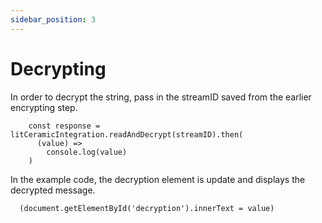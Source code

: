 ```yaml
---
sidebar_position: 3
---
```


# Decrypting

In order to decrypt the string, pass in the streamID saved from the earlier encrypting step.

```
    const response = litCeramicIntegration.readAndDecrypt(streamID).then(
      (value) =>
        console.log(value)
    )
```

In the example code, the decryption element is update and displays the decrypted message. 

```
  (document.getElementById('decryption').innerText = value)
```
